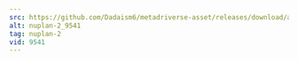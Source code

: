 ```yaml
---
src: https://github.com/Dadaism6/metadriverse-asset/releases/download/assetsv1.0.1/nuplan-2_9541.mp4
alt: nuplan-2_9541
tag: nuplan-2
vid: 9541
---
```


